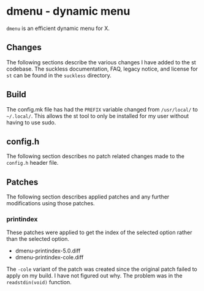 # dmenu - dynamic menu

`dmenu` is an efficient dynamic menu for X.

## Changes

The following sections describe the various changes I have added to the st
codebase. The suckless documentation, FAQ, legacy notice, and license for `st`
can be found in the `suckless` directory.

## Build

The config.mk file has had the `PREFIX` variable changed from `/usr/local/` to
`~/.local/`. This allows the st tool to only be installed for my user without 
having to use sudo.

## config.h

The following section describes no patch related changes made to the `config.h`
header file.

## Patches

The following section describes applied patches and any further modifications
using those patches.

### printindex

These patches were applied to get the index of the selected option rather than
the selected option.

- dmenu-printindex-5.0.diff
- dmenu-printindex-cole.diff

The `-cole` variant of the patch was created since the original patch failed to
apply on my build. I have not figured out why. The problem was in the 
`readstdin(void)` function.

